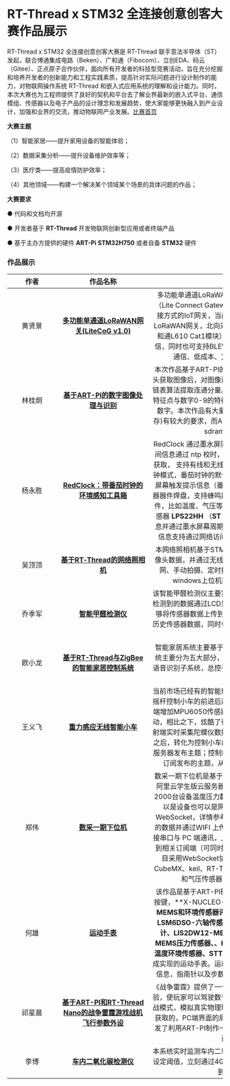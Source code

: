 # RT-Thread x STM32 全连接创意创客大赛作品展示

RT-Thread x STM32 全连接创意创客大赛是 RT-Thread 联手意法半导体（ST）发起，联合博通集成电路（Beken）、广和通（Fibocom）、立创EDA、码云（Gitee）、正点原子合作伙伴，面向所有开发者的科技型竞赛活动，旨在充分挖掘和培养开发者的创新能力和工程实践素质，提高针对实际问题进行设计制作的能力，对物联网操作系统 RT-Thread 和嵌入式应用系统的理解和设计能力。同时，本次大赛也为工程师提供了良好的契机和平台去了解业界最新的嵌入式平台、通信模组、传感器以及电子产品的设计理念和发展趋势，使大家能够更快融入到产业设计，加强和业界的交流，推动物联网产业发展。[比赛首页](https://www.cirmall.com/activities/rt-thread2020)

**大赛主题**

（1）智能家居——提升家用设备的智能体验；

（2）数据采集分析——提升设备维护效率等；

（3）医疗类——提高疫情防护效率；

（4）其他领域——构建一个解决某个领域某个场景的具体问题的作品；

**大赛要求**

● 代码和文档均开源

● 开发者基于 **RT-Thread** 开发物联网创新型应用或者终端产品

● 基于主办方提供的硬件 **ART-Pi STM32H750** 或者自备 **STM32** 硬件

### 作品展示

|<div style="width:100px">作者</div>| <div style="width:200px">作品名称</div> | <div style="width:400px">作品简介</div> | <div style="width:100px">代码地址</div> |
| :----: | :-------------------------------------------: | :----------------------------------------------------------: | :-----------------------------------: |
| 黄贤景 | [**多功能单通道LoRaWAN网关(LiteCoG v1.0)**](https://www.cirmall.com/circuit/22612) | 多功能单通道LoRaWAN网关(LiteCoG v1.0)	LiteCoG（Lite Connect Gateway）是一款小型的、支持多种连接方式的IoT网关，当前的主体功能是一个单\双通道的LoRaWAN网关，北向采用以太网\WiFi\4G Cat1**（广和通L610 Cat1模块）**连接，南向通信采用LoRa通信，同时也可支持BLE\RS485等连接方式，具有远距离通信、低成本、方便部署、易扩展等特性。 | [地址](https://gitee.com/forest-rain/litecog) |
| 林桂炯 |      [**基于ART-PI的数字图像处理与识别**](https://www.cirmall.com/circuit/22393)      | 本次作品基于ART-PI的数字图像处理与识别，通过摄像头获取图像后，对图像进行灰度、二值化等处理，再通过链表算法提取连通分量。最后通过对图像的切割提取图像特征点与数字0-9的特征进行比对，从而得到当前的识别数字。本次作品有大量的处理运算，对CPU和RAM(内存)有较大的要求，而ART-Pi的480MHz主频和32MB的sdram完全足以胜任。 | [地址](https://gitee.com/colin2135/art_pi_number_recognition) |
| 杨永胜 |   [**RedClock：带番茄时钟的环境感知工具箱**](https://www.cirmall.com/circuit/22366)   | RedClock 通过墨水屏同步显示时间、天气信息图标（时间信息通过 ntp 校时，天气信息通过 js 语言从和风天气获取， 支持有线和无线 wifi 网络连接）,一键切换番茄时钟模式，番茄时钟的默认周期是 25 分钟，时间到时通过屏幕触发提示信息（番茄变为红色）,同时预留贴片蜂鸣器器件焊盘，支持蜂鸣器报警提示（可以关联多个报警事件，比如温度、气压等超过阈值报警），通过外接气压传感器 **LPS22HH** （**ST** **气压传感器** ）获取温度和气压信息并通过墨水屏幕周期性显示,时间、天气、温度和气压信息支持通过网络访问 ART-Pi 的设备 IP 同步显示。 | [地址](https://gitee.com/iysheng/redclock) |
|吴顶顶|[**基于RT‐Thread的网络照相机**](https://www.cirmall.com/circuit/22342)|本网络照相机基于STM32H7+RTThread平台，采集摄像头数据，并通过无线网络传送到服务器，提供SD卡配网、手动拍摄、定时拍摄、照片推送等功能，并提供windows上位机提供控制和照片显示功能。|[上位机](https://gitee.com/wudding/net-camera_device)<br>[下位机](https://gitee.com/wudding/net-camera_terminal)|
|乔季军|[**智能甲醛检测仪**](https://www.cirmall.com/circuit/22333)|该智能甲醛检测仪主要实现甲醛检测及温湿度检测功能，检测到的数据通过LCD显示屏实时的显示出来，同时还能够将传感器数据上传到ONENET物联网平台，用来记录历史传感器数据，同时也能够利用这些数据信息和其他设备联动。|[地址](https://gitee.com/piaoxuebingfeng/art-pi-hcho)|
|欧小龙|[**基于RT-Thread与ZigBee的智能家居控制系统**](https://www.cirmall.com/circuit/22358)|智能家居系统主要基于RT-thread与ZigBee开发，该系统主要分为五大部分，ZigBee无线传感器监控子系统，语音识别子系统，总控子系统，网关子系统，云端监控子系统。|[地址](https://gitee.com/ouxiaolong/smart-home)|
|王义飞|[**重力感应无线智能小车**](https://www.cirmall.com/circuit/22311)|当前市场已经有的智能玩具小车多为通过遥控，按键或者摇杆控制小车的前进后退，本设计基于此基础上，在控制端增加MPU6050传感器，通过陀螺仪数据控制小车的移动，相比之下，炫酷了很多，像手机玩赛车游戏一般。发射端实时采集陀螺仪数据，判断当前数据状态，处理完成之后，转化为控制小车的指令，通过MQTT协议+onenet服务器发布主题；控制端同样通过MQTT+onenet服务器订阅发布的主题，从而实现控制小车动向的功能。|[地址](https://github.com/Mr-Wyff/RTT-ALLConnect_Code)|
|郑伟|[**数采一期下位机**](https://www.cirmall.com/circuit/22180)|数采一期下位机是基于ART-PI开发板开发，服务器采用阿里云学生版云服务器ECS，单机器部署支持每秒采集2000台设备温度压力数据，连接对象（下称下位机）可以是设备也可以是网关（连接协议目前仅支持基于WebSocket，详情参考SocketIO），下位机采集或汇总的数据并通过WIFI 上传云端远程实时监视，也可本地连接串口与 PC 端通讯，上位机通过自定义解析数据后展示到相关订阅端（可同时同步到多个Android手机）。本项目采用WebSocket协议进行设备与云端互联，融合CubeMX、keil、RT-Thread Nano的同时提供OTA功能和气压传感器（**LPS22HH**）的示例。|[服务端](https://gitee.com/iot20201001/service_rtt.git)<br>[管理端](https://gitee.com/iot20201001/service_admin.git)<br>[设备端](https://gitee.com/iot20201001/device.git)<br>[移动端](https://gitee.com/iot20201001/mobile.git)|
|何雄|[**运动手表**](https://www.cirmall.com/circuit/22378)|该作品是基于ART-PI硬件平台，外接OLED，蜂鸣器，按键，**X-NUCLEO-IKS01A3传感器套件（**一款运动MEMS和环境传感器评估板，板载6个MEMS传感器：LSM6DSO-六轴传感器、LIS2MDL-MEMS-3D磁力计、LIS2DW12-MEMS 3D加速度计、LPS22HH-MEMS压力传感器、、HTS221-电容式数字相对湿度和温度环境传感器、STTS751-高精度温度传感器**）**完成实现的运动手表。运动手表应该能够兼顾温湿度，气压信息，指南针以及步数等，能够实时监控环境的状态。|[地址](https://gitee.com/hehung/travel-watch--rt--thread)|
|祁星晨|[**基于ART-PI和RT-Thread Nano的战争雷霆游戏战机飞行参数外设**](https://www.cirmall.com/circuit/22228)|《战争雷霆》提供了一个非常详细和个性化的载具驾驶体验，使玩家可以驾驶数千种不同型号的海陆空载具，在空战模式，模拟真实物理环境状态下的飞行参数是需要及时获取的，PC端界面的局限性，不便直观的查看，因此萌发了利用ART-PI制作一款可方便查看飞行时仪表数据外设的兴趣。|[地址](https://gitee.com/lebment/rtt_full_connect_contest)|
|李博|[**车内二氧化碳检测仪**](https://www.cirmall.com/circuit/22343)|本系统实时监测车内二氧化碳浓度，当二氧化碳浓度高于设定阈值，立刻通过4G Cat1模块报警，用户通过微信收到报警信息。|[地址](https://gitee.com/iot_camp/kits_car_safety_device)|


